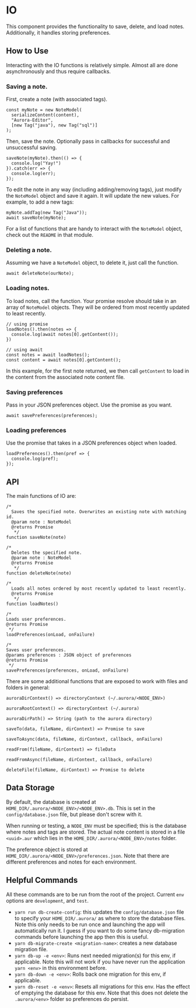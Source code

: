 # IO
This component provides the functionality to save, delete, and load notes.
Additionally, it handles storing preferences.

## How to Use
Interacting with the IO functions is relatively simple. Almost all are done asynchronously and thus
require callbacks.

### Saving a note.
First, create a note (with associated tags).
```
const myNote = new NoteModel(
  serializeContent(content),
  "Aurora-Editor",
  [new Tag("java"), new Tag("sql")]
);
```
Then, save the note. Optionally pass in callbacks for successful and unsuccessful saving.
```
saveNote(myNote).then(() => {
  console.log("Yay!")
}).catch(err => {
  console.log(err);
});
```
To edit the note in any way (including adding/removing tags), just modify the
`NoteModel` object and save it again. It will update the new values. For example, to add a new tags:
```
myNote.addTag(new Tag("Java"));
await saveNote(myNote);
```
For a list of functions that are handy to interact with the `NoteModel` object, check out the `README` in that module.

### Deleting a note.
Assuming we have a `NoteModel` object, to delete it, just call the function.
```
await deleteNote(ourNote);
```

### Loading notes.
To load notes, call the function. Your promise resolve should take in an array of `NoteModel`
objects. They will be ordered from most recently updated to least recently.
```
// using promise
loadNotes().then(notes => {
  console.log(await notes[0].getContent());
})

// using await
const notes = await loadNotes();
const content = await notes[0].getContent();
```
In this example, for the first note returned, we then call `getContent` to load in the content
from the associated note content file.

### Saving preferences
Pass in your JSON preferences object. Use the promise as you want.
```
await savePreferences(preferences);
```

### Loading preferences
Use the promise that takes in a JSON preferences object when loaded.
```
loadPreferences().then(pref => {
  console.log(pref);
});
```

## API
The main functions of IO are:
```
/*
  Saves the specified note. Overwrites an existing note with matching id.
  @param note : NoteModel
  @returns Promise
   */
function saveNote(note)

/*
  Deletes the specified note.
  @param note : NoteModel
  @returns Promise
   */
function deleteNote(note)

/*
  Loads all notes ordered by most recently updated to least recently.
  @returns Promise
   */
function loadNotes()

/*
Loads user preferences.
@returns Promise
 */
loadPreferences(onLoad, onFailure)

/*
Saves user preferences.
@params preferences : JSON object of preferences
@returns Promise
 */
savePreferences(preferences, onLoad, onFailure)
```

There are some additional functions that are exposed to work with files and folders in general:

```
auroraDirContext() => directoryContext (~/.aurora/<NODE_ENV>)

auroraRootContext() => directoryContext (~/.aurora)

auroraDirPath() => String (path to the aurora directory)

saveTo(data, fileName, dirContext) => Promise to save

saveToAsync(data, fileName, dirContext, callback, onFailure)

readFrom(fileName, dirContext) => fileData

readFromAsync(fileName, dirContext, callback, onFailure)

deleteFile(fileName, dirContext) => Promise to delete
```

## Data Storage
By default, the database is created at `HOME_DIR/.aurora/<NODE_ENV>/<NODE_ENV>.db`.
This is set in the `config/database.json` file, but please don't screw with it.

When running or testing, a `NODE_ENV` must be specified; this is the database where notes and tags are stored.
The actual note content is stored in a file `<uuid>.aur` which lies in the `HOME_DIR/.aurora/<NODE_ENV>/notes` folder.

The preference object is stored at `HOME_DIR/.aurora/<NODE_ENV>/preferences.json`.
Note that there are different preferences and notes for each environment.

## Helpful Commands
All these commands are to be run from the root of the project.
Current `env` options are `development`, and `test`.
- `yarn run db-create-config`: this updates the `config/database.json` file to specify your `HOME_DIR/.aurora/` as where to store the database files. Note this only needs to be run once and launching the app will automatically run it. I guess if you want to do some fancy db-migration commands before launching the app then this is useful.
- `yarn db-migrate-create <migration-name>`: creates a new database migration file.
- `yarn db-up -e <env>`: Runs next needed migration(s) for this env, if applicable. Note this will not work if you have never run the application `yarn <env>` in this environment before.
- `yarn db-down -e <env>`: Rolls back one migration for this env, if applicable.
- `yarn db-reset -e <env>`: Resets all migrations for this env. Has the effect of emptying the database for this env. Note that this does not delete the `.aurora/<env>` folder so preferences do persist.
